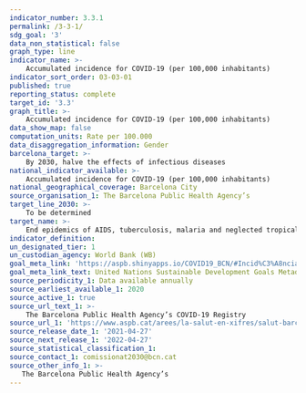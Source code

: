 ```yaml
---
indicator_number: 3.3.1
permalink: /3-3-1/
sdg_goal: '3'
data_non_statistical: false
graph_type: line
indicator_name: >-
    Accumulated incidence for COVID-19 (per 100,000 inhabitants)
indicator_sort_order: 03-03-01
published: true
reporting_status: complete
target_id: '3.3'
graph_title: >-
    Accumulated incidence for COVID-19 (per 100,000 inhabitants)
data_show_map: false
computation_units: Rate per 100.000
data_disaggregation_information: Gender
barcelona_target: >-
    By 2030, halve the effects of infectious diseases
national_indicator_available: >-
    Accumulated incidence for COVID-19 (per 100,000 inhabitants)
national_geographical_coverage: Barcelona City 
source_organisation_1: The Barcelona Public Health Agency’s  
target_line_2030: >-
    To be determined
target_name: >-
    End epidemics of AIDS, tuberculosis, malaria and neglected tropical diseases, as well as combating hepatitis, water-borne diseases and other communicable diseases
indicator_definition:
un_designated_tier: 1
un_custodian_agency: World Bank (WB)
goal_meta_link: 'https://aspb.shinyapps.io/COVID19_BCN/#Incid%C3%A8ncia_acumulada'
goal_meta_link_text: United Nations Sustainable Development Goals Metadata (pdf 894kB)
source_periodicity_1: Data available annually
source_earliest_available_1: 2020
source_active_1: true
source_url_text_1: >-
    The Barcelona Public Health Agency’s COVID-19 Registry
source_url_1: 'https://www.aspb.cat/arees/la-salut-en-xifres/salut-barcelona/'
source_release_date_1: '2021-04-27'
source_next_release_1: '2022-04-27'
source_statistical_classification_1: 
source_contact_1: comissionat2030@bcn.cat
source_other_info_1: >-
   The Barcelona Public Health Agency’s
---
```

